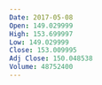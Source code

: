 ```yaml
---
Date: 2017-05-08
Open: 149.029999
High: 153.699997
Low: 149.029999
Close: 153.009995
Adj Close: 150.048538
Volume: 48752400
---
```

